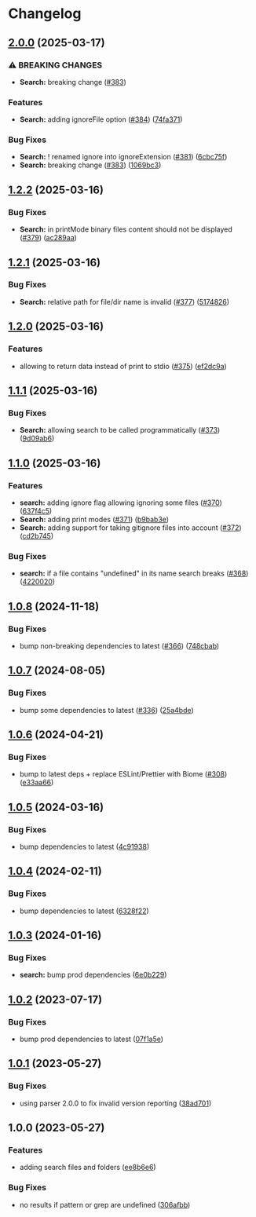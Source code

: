 # Changelog

## [2.0.0](https://github.com/versini-org/node-cli/compare/search-v1.2.2...search-v2.0.0) (2025-03-17)


### ⚠ BREAKING CHANGES

* **Search:** breaking change ([#383](https://github.com/versini-org/node-cli/issues/383))

### Features

* **Search:** adding ignoreFile option ([#384](https://github.com/versini-org/node-cli/issues/384)) ([74fa371](https://github.com/versini-org/node-cli/commit/74fa371d67c6048f378866e3b6f904a94d4ef43a))


### Bug Fixes

* **Search:** ! renamed ignore into ignoreExtension ([#381](https://github.com/versini-org/node-cli/issues/381)) ([6cbc75f](https://github.com/versini-org/node-cli/commit/6cbc75f33a6132f24bae790937484fba1c6437d2))
* **Search:** breaking change ([#383](https://github.com/versini-org/node-cli/issues/383)) ([1069bc3](https://github.com/versini-org/node-cli/commit/1069bc3a7b03580cb4edd1bb4c4b3f2e20387070))

## [1.2.2](https://github.com/versini-org/node-cli/compare/search-v1.2.1...search-v1.2.2) (2025-03-16)


### Bug Fixes

* **Search:** in printMode binary files content should not be displayed ([#379](https://github.com/versini-org/node-cli/issues/379)) ([ac289aa](https://github.com/versini-org/node-cli/commit/ac289aa76b7c4daf2b872b3c5aaf21a62fb1b760))

## [1.2.1](https://github.com/versini-org/node-cli/compare/search-v1.2.0...search-v1.2.1) (2025-03-16)


### Bug Fixes

* **Search:** relative path for file/dir name is invalid ([#377](https://github.com/versini-org/node-cli/issues/377)) ([5174826](https://github.com/versini-org/node-cli/commit/5174826f8dec8195de8d22b8a225fa88b42a681f))

## [1.2.0](https://github.com/versini-org/node-cli/compare/search-v1.1.1...search-v1.2.0) (2025-03-16)


### Features

* allowing to return data instead of print to stdio ([#375](https://github.com/versini-org/node-cli/issues/375)) ([ef2dc9a](https://github.com/versini-org/node-cli/commit/ef2dc9a6cd7048b88e59da018b6976b523307cc3))

## [1.1.1](https://github.com/versini-org/node-cli/compare/search-v1.1.0...search-v1.1.1) (2025-03-16)


### Bug Fixes

* **Search:** allowing search to be called programmatically ([#373](https://github.com/versini-org/node-cli/issues/373)) ([9d09ab6](https://github.com/versini-org/node-cli/commit/9d09ab618660d00b13bd75ff509265741ffc6c0d))

## [1.1.0](https://github.com/versini-org/node-cli/compare/search-v1.0.8...search-v1.1.0) (2025-03-16)


### Features

* **search:** adding ignore flag allowing ignoring some files ([#370](https://github.com/versini-org/node-cli/issues/370)) ([637f4c5](https://github.com/versini-org/node-cli/commit/637f4c568d22634aeba2e7a878abbdab0c1a0973))
* **Search:** adding print modes ([#371](https://github.com/versini-org/node-cli/issues/371)) ([b9bab3e](https://github.com/versini-org/node-cli/commit/b9bab3e09f07aba3935424f917b00dec7cec54c1))
* **Search:** adding support for taking gitignore files into account ([#372](https://github.com/versini-org/node-cli/issues/372)) ([cd2b745](https://github.com/versini-org/node-cli/commit/cd2b745064da58175e2c3cc03c37df3393ae8a42))


### Bug Fixes

* **search:** if a file contains "undefined" in its name search breaks ([#368](https://github.com/versini-org/node-cli/issues/368)) ([4220020](https://github.com/versini-org/node-cli/commit/4220020a4ae693f8d6f61b182add4e8b3dbedd8e))

## [1.0.8](https://github.com/versini-org/node-cli/compare/search-v1.0.7...search-v1.0.8) (2024-11-18)


### Bug Fixes

* bump non-breaking dependencies to latest ([#366](https://github.com/versini-org/node-cli/issues/366)) ([748cbab](https://github.com/versini-org/node-cli/commit/748cbab716d61c7a69746e99c99b754322c96b2c))

## [1.0.7](https://github.com/aversini/node-cli/compare/search-v1.0.6...search-v1.0.7) (2024-08-05)


### Bug Fixes

* bump some dependencies to latest ([#336](https://github.com/aversini/node-cli/issues/336)) ([25a4bde](https://github.com/aversini/node-cli/commit/25a4bde77249c81017db1ffa852afe619298aad8))

## [1.0.6](https://github.com/aversini/node-cli/compare/search-v1.0.5...search-v1.0.6) (2024-04-21)


### Bug Fixes

* bump to latest deps + replace ESLint/Prettier with Biome ([#308](https://github.com/aversini/node-cli/issues/308)) ([e33aa66](https://github.com/aversini/node-cli/commit/e33aa66c0a1b95cc7fb9e10cdac2a60eefd309de))

## [1.0.5](https://github.com/aversini/node-cli/compare/search-v1.0.4...search-v1.0.5) (2024-03-16)


### Bug Fixes

* bump dependencies to latest ([4c91938](https://github.com/aversini/node-cli/commit/4c9193837c89d3aa9b4f82afa22e3f0668fdea6e))

## [1.0.4](https://github.com/aversini/node-cli/compare/search-v1.0.3...search-v1.0.4) (2024-02-11)


### Bug Fixes

* bump dependencies to latest ([6328f22](https://github.com/aversini/node-cli/commit/6328f22523f7760932d563f79cace26715b17d7d))

## [1.0.3](https://github.com/aversini/node-cli/compare/search-v1.0.2...search-v1.0.3) (2024-01-16)


### Bug Fixes

* **search:** bump prod dependencies ([6e0b229](https://github.com/aversini/node-cli/commit/6e0b2294e0e9660689278c11bec9a36352de48ce))

## [1.0.2](https://github.com/aversini/node-cli/compare/search-v1.0.1...search-v1.0.2) (2023-07-17)


### Bug Fixes

* bump prod dependencies to latest ([07f1a5e](https://github.com/aversini/node-cli/commit/07f1a5e098be2990e4cc2387b9ad5dfc0ae89b2a))

## [1.0.1](https://github.com/aversini/node-cli/compare/search-v1.0.0...search-v1.0.1) (2023-05-27)


### Bug Fixes

* using parser 2.0.0 to fix invalid version reporting ([38ad701](https://github.com/aversini/node-cli/commit/38ad7013edb7888f73062e3daed3051d258a5546))

## 1.0.0 (2023-05-27)


### Features

* adding search files and folders ([ee8b6e6](https://github.com/aversini/node-cli/commit/ee8b6e689219aae7a1cd1fce78921f66c917f994))


### Bug Fixes

* no results if pattern or grep are undefined ([306afbb](https://github.com/aversini/node-cli/commit/306afbbfb7958e8c5aa6324d536683c44546161c))
